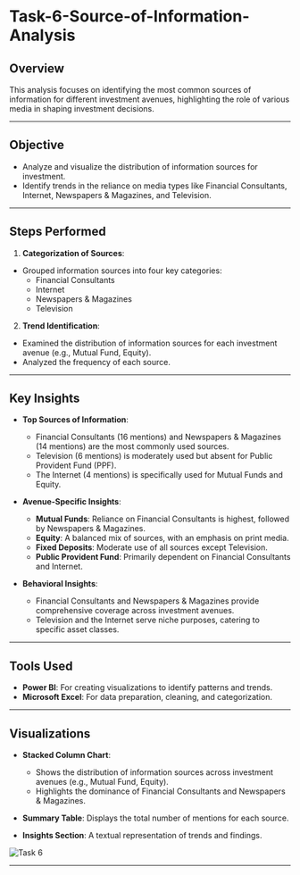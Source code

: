 # Task-6-Source-of-Information-Analysis

## Overview
This analysis focuses on identifying the most common sources of information for different investment avenues, highlighting the role of various media in shaping investment decisions.

---

## Objective
- Analyze and visualize the distribution of information sources for investment.
- Identify trends in the reliance on media types like Financial Consultants, Internet, Newspapers & Magazines, and Television.

---

## Steps Performed
1. **Categorization of Sources**:
- Grouped information sources into four key categories:
  - Financial Consultants
  - Internet
  - Newspapers & Magazines
  - Television

2. **Trend Identification**:
- Examined the distribution of information sources for each investment avenue (e.g., Mutual Fund, Equity).
- Analyzed the frequency of each source.

---

## Key Insights
- **Top Sources of Information**:
  - Financial Consultants (16 mentions) and Newspapers & Magazines (14 mentions) are the most commonly used sources.
  - Television (6 mentions) is moderately used but absent for Public Provident Fund (PPF).
  - The Internet (4 mentions) is specifically used for Mutual Funds and Equity.

- **Avenue-Specific Insights**:
  - **Mutual Funds**: Reliance on Financial Consultants is highest, followed by Newspapers & Magazines.
  - **Equity**: A balanced mix of sources, with an emphasis on print media.
  - **Fixed Deposits**: Moderate use of all sources except Television.
  - **Public Provident Fund**: Primarily dependent on Financial Consultants and Internet.

- **Behavioral Insights**:
  - Financial Consultants and Newspapers & Magazines provide comprehensive coverage across investment avenues.
  - Television and the Internet serve niche purposes, catering to specific asset classes.

---

## Tools Used
- **Power BI**: For creating visualizations to identify patterns and trends.
- **Microsoft Excel**: For data preparation, cleaning, and categorization.

---

## Visualizations
- **Stacked Column Chart**:
  - Shows the distribution of information sources across investment avenues (e.g., Mutual Fund, Equity).
  - Highlights the dominance of Financial Consultants and Newspapers & Magazines.

- **Summary Table**:
Displays the total number of mentions for each source.

- **Insights Section**:
A textual representation of trends and findings.

![Task 6](https://github.com/user-attachments/assets/046870e0-0227-4543-8a96-864eba5c0f88)


---
